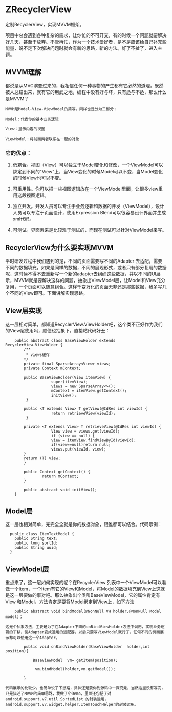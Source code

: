 # ZRecyclerView
   定制RecyclerView，实现MVVM框架。

   项目中总会遇到各种复杂的需求，让你忙的不可开交，有的时候一个问题就要解决好几天，甚至于放弃。不管再忙，作为一个技术爱好者，是不是应该给自己补充些能量，说不定下次解决问题时就会有新的思路，新的方法。好了不扯了，进入主题。
## MVVM理解

   都说是从MVC演变过来的，我相信任何一种事物的产生都有它必然的道理，既然被人总结出来，就有它的用武之地，编程中没有好与坏，只有适与不适，那么什么是MVVM？

    MVVM是Model-View-ViewModel的简写，同样也是分为三部分：

    Model：代表你的基本业务逻辑

    View：显示内容的视图

    ViewModel：将前面两者联系在一起的对象

### 它的优点：

   1. 低耦合。视图（View）可以独立于Model变化和修改，一个ViewModel可以绑定到不同的"View"上，当View变化的时候Model可以不变，当Model变化的时候View也可以不变。

   2. 可重用性。你可以把一些视图逻辑放在一个ViewModel里面，让很多view重用这段视图逻辑。

   3. 独立开发。开发人员可以专注于业务逻辑和数据的开发（ViewModel），设计人员可以专注于页面设计，使用Expression Blend可以很容易设计界面并生成xml代码。

   4. 可测试。界面素来是比较难于测试的，而现在测试可以针对ViewModel来写。
## RecyclerView为什么要实现MVVM

   平时研发过程中我们遇到的是，不同的页面需要写不同的Adapter 去适配，需要不同的数据填充，如果是同样的数据，不同的展现形式，或者只有部分复用的数据呢，这时候不得不去重新写一个新的adapter去组织这些数据，并以不同的UI展示，MVVM就是要解决这样的问题，抽象出ViewModel层，让Model和View充分复用，一个页面可以随意组合。这样千变万化的页面无非还是那些数据，我多写几个不同的View即可。下面讲解实现思路。
## View层实现

   这一层相对简单，都知道RecyclerView.ViewHolder吧，这个类不正好作为我们的View层使用吗，顺便也抽象下，直接粘代码好丑：

        public abstract class BaseViewHolder extends RecyclerView.ViewHolder { 
            /** 
             * views缓存 
            */ 
            private final SparseArray<View> views;
            private Context mContext;
 
            public BaseViewHolder(View itemView) {
                        super(itemView);
                        views = new SparseArray<>();
                        mContext = itemView.getContext();
                        initView(); 
             } 
 
            public <T extends View> T getView(@IdRes int viewId) {
                        return retrieveView(viewId);
             } 
 
            private <T extends View> T retrieveView(@IdRes int viewId) {
                        View view = views.get(viewId);
                        if (view == null) {
                        view = itemView.findViewById(viewId);
                        if(view==null)return null;
                        views.put(viewId, view);
            } 
            return (T) view;
            } 
 
            public Context getContext() {
                    return mContext;
            } 
 
            public abstract void initView(); 
        }
## Model层

   这一层也相对简单，完完全全就是你的数据对象，跟谁都可以结合。代码示例：

      public class ItemTextModel { 
        public String text;
        public long sortId;
        public String uuid;
      } 
## ViewModel层

   重点来了，这一层如何实现的呢？在RecyclerView 列表中一个ViewModel可以看做一个Item，一个Item有它的View和Model，将Model的数据填充到View上这就是这一层要做的事对吧。那么抽象出个类叫BaseViewModel，它的属性肯定有View 和Model，方法肯定是要将Model绑定到View上，如下方法

        public abstract void bindModel(@NonNull VH holder,@NonNull Model model)；

    这是个抽象方法，主要是为了在Adapter下面的onBindViewHolder方法中调用，实现业务逻辑的下移，使Adapter变成通用的适配器，以后只要写ViewModel就行了，任何不同的页面展示都可以使用这一个Adapter。

            public void onBindViewHolder(BaseViewHolder  holder,int  position){  

                BaseViewModel  vm= getItem(position);

                 vm.bindModel(holder,vm.getModel());

            } 

    代码展示的比较少，也简单说了下思路，具体还是要你到源码中一探究竟，当然这里没有写完，只是描述了MVVM的简单思路，我做了个Demo，里面还包括了对android.support.v7.util.SortedList 的封装运用，android.support.v7.widget.helper.ItemTouchHelper的封装运用。
